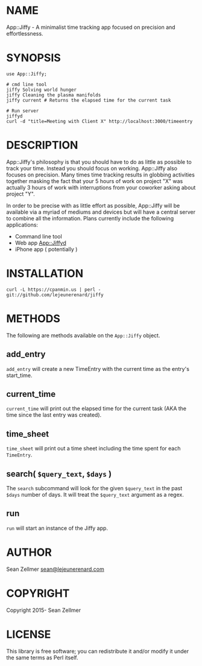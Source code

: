 # NAME

App::Jiffy - A minimalist time tracking app focused on precision and effortlessness.

# SYNOPSIS

    use App::Jiffy;

    # cmd line tool
    jiffy Solving world hunger
    jiffy Cleaning the plasma manifolds
    jiffy current # Returns the elapsed time for the current task

    # Run server
    jiffyd
    curl -d "title=Meeting with Client X" http://localhost:3000/timeentry

# DESCRIPTION

App::Jiffy's philosophy is that you should have to do as little as possible to track your time. Instead you should focus on working. App::Jiffy also focuses on precision. Many times time tracking results in globbing activities together masking the fact that your 5 hours of work on project "X" was actually 3 hours of work with interruptions from your coworker asking about project "Y".

In order to be precise with as little effort as possible, App::Jiffy will be available via a myriad of mediums and devices but will have a central server to combine all the information. Plans currently include the following applications:

- Command line tool
- Web app [App::Jiffyd](https://metacpan.org/pod/App::Jiffyd)
- iPhone app ( potentially )

# INSTALLATION

    curl -L https://cpanmin.us | perl - git://github.com/lejeunerenard/jiffy

# METHODS

The following are methods available on the `App::Jiffy` object.

## add\_entry

`add_entry` will create a new TimeEntry with the current time as the entry's start\_time.

## current\_time

`current_time` will print out the elapsed time for the current task (AKA the time since the last entry was created).

## time\_sheet

`time_sheet` will print out a time sheet including the time spent for each `TimeEntry`.

## search( `$query_text`, `$days` )

The `search` subcommand will look for the given `$query_text` in the past `$days` number of days. It will treat the `$query_text` argument as a regex.

## run

`run` will start an instance of the Jiffy app.

# AUTHOR

Sean Zellmer <sean@lejeunerenard.com>

# COPYRIGHT

Copyright 2015- Sean Zellmer

# LICENSE

This library is free software; you can redistribute it and/or modify
it under the same terms as Perl itself.

